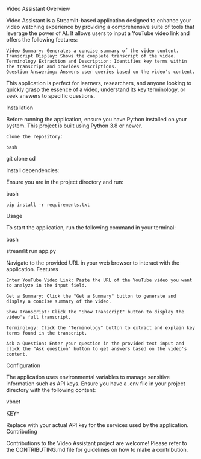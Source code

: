 Video Assistant
Overview

Video Assistant is a Streamlit-based application designed to enhance your video watching experience by providing a comprehensive suite of tools that leverage the power of AI. It allows users to input a YouTube video link and offers the following features:

    Video Summary: Generates a concise summary of the video content.
    Transcript Display: Shows the complete transcript of the video.
    Terminology Extraction and Description: Identifies key terms within the transcript and provides descriptions.
    Question Answering: Answers user queries based on the video's content.

This application is perfect for learners, researchers, and anyone looking to quickly grasp the essence of a video, understand its key terminology, or seek answers to specific questions.


Installation

Before running the application, ensure you have Python installed on your system. This project is built using Python 3.8 or newer.

    Clone the repository:

    bash

git clone <repository-url>
cd <project-directory>

Install dependencies:

Ensure you are in the project directory and run:

bash

    pip install -r requirements.txt

Usage

To start the application, run the following command in your terminal:

bash

streamlit run app.py

Navigate to the provided URL in your web browser to interact with the application.
Features

    Enter YouTube Video Link: Paste the URL of the YouTube video you want to analyze in the input field.

    Get a Summary: Click the "Get a Summary" button to generate and display a concise summary of the video.

    Show Transcript: Click the "Show Transcript" button to display the video's full transcript.

    Terminology: Click the "Terminology" button to extract and explain key terms found in the transcript.

    Ask a Question: Enter your question in the provided text input and click the "Ask question" button to get answers based on the video's content.

Configuration

The application uses environmental variables to manage sensitive information such as API keys. Ensure you have a .env file in your project directory with the following content:

vbnet

KEY=<your-api-key>

Replace <your-api-key> with your actual API key for the services used by the application.
Contributing

Contributions to the Video Assistant project are welcome! Please refer to the CONTRIBUTING.md file for guidelines on how to make a contribution.
